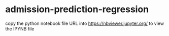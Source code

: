 # admission-prediction-regression

copy the python notebook file URL into https://nbviewer.jupyter.org/ to view the IPYNB file
